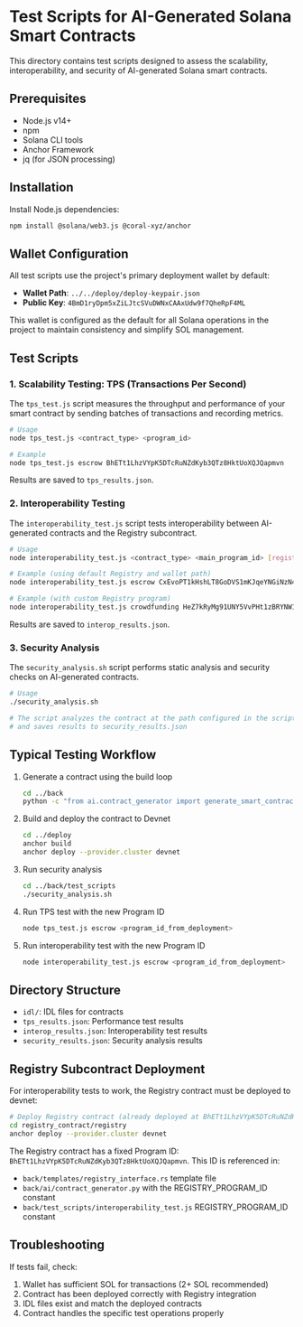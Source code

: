 # Test Scripts for AI-Generated Solana Smart Contracts

This directory contains test scripts designed to assess the scalability, interoperability, and security of AI-generated Solana smart contracts.

## Prerequisites

- Node.js v14+
- npm
- Solana CLI tools
- Anchor Framework
- jq (for JSON processing)

## Installation

Install Node.js dependencies:

```bash
npm install @solana/web3.js @coral-xyz/anchor
```

## Wallet Configuration

All test scripts use the project's primary deployment wallet by default:

- **Wallet Path**: `../../deploy/deploy-keypair.json`
- **Public Key**: `4BmD1ryDpm5xZiLJtcSVuDWNxCAAxUdw9f7QheRpF4ML`

This wallet is configured as the default for all Solana operations in the project to maintain consistency and simplify SOL management.

## Test Scripts

### 1. Scalability Testing: TPS (Transactions Per Second)

The `tps_test.js` script measures the throughput and performance of your smart contract by sending batches of transactions and recording metrics.

```bash
# Usage
node tps_test.js <contract_type> <program_id>

# Example
node tps_test.js escrow BhETt1LhzVYpK5DTcRuNZdKyb3QTz8HktUoXQJQapmvn
```

Results are saved to `tps_results.json`.

### 2. Interoperability Testing

The `interoperability_test.js` script tests interoperability between AI-generated contracts and the Registry subcontract.

```bash
# Usage
node interoperability_test.js <contract_type> <main_program_id> [registry_program_id] [wallet_path]

# Example (using default Registry and wallet path)
node interoperability_test.js escrow CxEvoPT1kHshLT8GoDVS1mKJqeYNGiNzN4puGei9tXKq

# Example (with custom Registry program)
node interoperability_test.js crowdfunding HeZ7kRyMg91UNY5VvPHt1zBRYNW1sw9UA3BwhPvMimcP BhETt1LhzVYpK5DTcRuNZdKyb3QTz8HktUoXQJQapmvn
```

Results are saved to `interop_results.json`.

### 3. Security Analysis

The `security_analysis.sh` script performs static analysis and security checks on AI-generated contracts.

```bash
# Usage
./security_analysis.sh

# The script analyzes the contract at the path configured in the script
# and saves results to security_results.json
```

## Typical Testing Workflow

1. Generate a contract using the build loop
   ```bash
   cd ../back
   python -c "from ai.contract_generator import generate_smart_contract; generate_smart_contract('escrow', {'title': 'Escrow Contract', 'description': 'Simple escrow for SOL exchange', 'fields': {'amount': {'type': 'u64', 'description': 'Amount of SOL to be held in escrow'}, 'initializer_receives': {'type': 'bool', 'description': 'Whether initializer will receive the funds back'}, 'escrow_bump': {'type': 'u8', 'description': 'PDA bump for escrow account'}}})"
   ```

2. Build and deploy the contract to Devnet
   ```bash
   cd ../deploy
   anchor build
   anchor deploy --provider.cluster devnet
   ```

3. Run security analysis
   ```bash
   cd ../back/test_scripts
   ./security_analysis.sh
   ```

4. Run TPS test with the new Program ID
   ```bash
   node tps_test.js escrow <program_id_from_deployment>
   ```

5. Run interoperability test with the new Program ID
   ```bash
   node interoperability_test.js escrow <program_id_from_deployment>
   ```

## Directory Structure

- `idl/`: IDL files for contracts
- `tps_results.json`: Performance test results
- `interop_results.json`: Interoperability test results
- `security_results.json`: Security analysis results

## Registry Subcontract Deployment

For interoperability tests to work, the Registry contract must be deployed to devnet:

```bash
# Deploy Registry contract (already deployed at BhETt1LhzVYpK5DTcRuNZdKyb3QTz8HktUoXQJQapmvn)
cd registry_contract/registry
anchor deploy --provider.cluster devnet
```

The Registry contract has a fixed Program ID: `BhETt1LhzVYpK5DTcRuNZdKyb3QTz8HktUoXQJQapmvn`. This ID is referenced in:
- `back/templates/registry_interface.rs` template file
- `back/ai/contract_generator.py` with the REGISTRY_PROGRAM_ID constant
- `back/test_scripts/interoperability_test.js` REGISTRY_PROGRAM_ID constant

## Troubleshooting

If tests fail, check:
1. Wallet has sufficient SOL for transactions (2+ SOL recommended)
2. Contract has been deployed correctly with Registry integration
3. IDL files exist and match the deployed contracts
4. Contract handles the specific test operations properly 